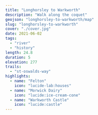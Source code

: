 ```yaml
---
title: "Longhorsley to Warkworth"
description: "Walk along the coquet"
geojson: "longhorsley-to-warkworth/map"
slug: "longhorsley-to-warkworth"
cover: "./cover.jpg"
date: 2021-06-02
tags:
  - "river"
  - "history"
length: 24.8
duration: 5
elevation: 277
trails:
  - "st-oswalds-way"
highlights:
  - name: "Felton"
    icon: "lucide-lab:houses"
  - name: "Morwick Dairy"
    icon: "lucide:ice-cream-cone"
  - name: "Warkworth Castle"
    icon: "lucide:castle"
---
```

